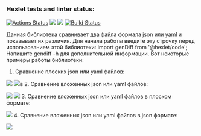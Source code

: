 ### Hexlet tests and linter status:
[![Actions Status](https://github.com/LarendsD/backend-project-lvl2/workflows/hexlet-check/badge.svg)](https://github.com/LarendsD/backend-project-lvl2/actions)
<a href="https://codeclimate.com/github/LarendsD/backend-project-lvl2/maintainability"><img src="https://api.codeclimate.com/v1/badges/4c990e456b902e949ff6/maintainability" /></a>
<a href="https://codeclimate.com/github/LarendsD/backend-project-lvl2/test_coverage"><img src="https://api.codeclimate.com/v1/badges/4c990e456b902e949ff6/test_coverage" /></a>
[![Build Status](https://app.travis-ci.com/LarendsD/backend-project-lvl2.svg?branch=main)](https://app.travis-ci.com/LarendsD/backend-project-lvl2)

Данная библиотека сравнивает два файла формала json или yaml и показывает их различия. Для начала работы введите эту строчку перед использованием этой библиотеки:
import genDiff from '@hexlet/code';
Напишите gendiff -h для дополнительной информации.
Вот некоторые примеры работы библиотеки:
1. Сравнение плоских json или yaml файлов:

<a href="https://asciinema.org/a/462554" target="_blank"><img src="https://asciinema.org/a/462554.svg" /></a>
<a href="https://asciinema.org/a/463305" target="_blank"><img src="https://asciinema.org/a/463305.svg" /></a>в
2. Сравнение вложенных json или yaml файлов:

<a href="https://asciinema.org/a/465602" target="_blank"><img src="https://asciinema.org/a/465602.svg" /></a>
<a href="https://asciinema.org/a/465607" target="_blank"><img src="https://asciinema.org/a/465607.svg" /></a>
3. Сравнение вложенных json или yaml файлов в плоском формате:

<a href="https://asciinema.org/a/467417" target="_blank"><img src="https://asciinema.org/a/467417.svg" /></a>
4. Сравнение вложенных json или yaml файлов в json формате:

<a href="https://asciinema.org/a/468093" target="_blank"><img src="https://asciinema.org/a/468093.svg" /></a>
